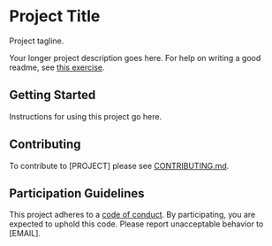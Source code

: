 # Project Title

Project tagline.

Your longer project description goes here. For help on writing a good readme, see [this exercise]().

## Getting Started

Instructions for using this project go here.

## Contributing

To contribute to [PROJECT] please see [CONTRIBUTING.md](CONTRIBUTING.md).

## Participation Guidelines

This project adheres to a [code of conduct](CODE_OF_CONDUCT). By participating, you are expected to uphold this code. Please report unacceptable behavior to [EMAIL].
